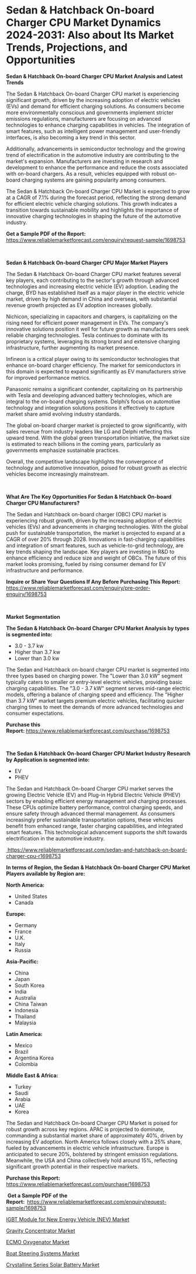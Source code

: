 <p><h1>Sedan & Hatchback On-board Charger CPU Market Dynamics 2024-2031: Also about Its Market Trends, Projections, and Opportunities</h1></p><p><strong>Sedan & Hatchback On-board Charger CPU Market Analysis and Latest Trends</strong></p>
<p><p>The Sedan & Hatchback On-board Charger CPU market is experiencing significant growth, driven by the increasing adoption of electric vehicles (EVs) and demand for efficient charging solutions. As consumers become more environmentally conscious and governments implement stricter emissions regulations, manufacturers are focusing on advanced technologies to enhance charging capabilities in vehicles. The integration of smart features, such as intelligent power management and user-friendly interfaces, is also becoming a key trend in this sector.</p><p>Additionally, advancements in semiconductor technology and the growing trend of electrification in the automotive industry are contributing to the market's expansion. Manufacturers are investing in research and development to enhance the performance and reduce the costs associated with on-board chargers. As a result, vehicles equipped with robust on-board charging systems are gaining popularity among consumers.</p><p>The Sedan & Hatchback On-board Charger CPU Market is expected to grow at a CAGR of 7.1% during the forecast period, reflecting the strong demand for efficient electric vehicle charging solutions. This growth indicates a transition towards sustainable mobility and highlights the importance of innovative charging technologies in shaping the future of the automotive industry.</p></p>
<p><strong>Get a Sample PDF of the Report:&nbsp;</strong> <a href="https://www.reliablemarketforecast.com/enquiry/request-sample/1698753?utm_campaign=1326&utm_medium=2&utm_source=Github&utm_content=ia&utm_term=20102024&utm_id=sedan-hatchback-on-board-charger-cpu">https://www.reliablemarketforecast.com/enquiry/request-sample/1698753</a></p>
<p>&nbsp;</p>
<p><strong>Sedan & Hatchback On-board Charger CPU Major Market Players</strong></p>
<p><p>The Sedan & Hatchback On-board Charger CPU market features several key players, each contributing to the sector's growth through advanced technologies and increasing electric vehicle (EV) adoption. Leading the charge, BYD has established itself as a major player in the electric vehicle market, driven by high demand in China and overseas, with substantial revenue growth projected as EV adoption increases globally.</p><p>Nichicon, specializing in capacitors and chargers, is capitalizing on the rising need for efficient power management in EVs. The company's innovative solutions position it well for future growth as manufacturers seek reliable charging technologies. Tesla continues to dominate with its proprietary systems, leveraging its strong brand and extensive charging infrastructure, further augmenting its market presence.</p><p>Infineon is a critical player owing to its semiconductor technologies that enhance on-board charger efficiency. The market for semiconductors in this domain is expected to expand significantly as EV manufacturers strive for improved performance metrics.</p><p>Panasonic remains a significant contender, capitalizing on its partnership with Tesla and developing advanced battery technologies, which are integral to the on-board charging systems. Delphi’s focus on automotive technology and integration solutions positions it effectively to capture market share amid evolving industry standards.</p><p>The global on-board charger market is projected to grow significantly, with sales revenue from industry leaders like LG and Delphi reflecting this upward trend. With the global green transportation initiative, the market size is estimated to reach billions in the coming years, particularly as governments emphasize sustainable practices.</p><p>Overall, the competitive landscape highlights the convergence of technology and automotive innovation, poised for robust growth as electric vehicles become increasingly mainstream.</p></p>
<p>&nbsp;</p>
<p><strong>What Are The Key Opportunities For Sedan & Hatchback On-board Charger CPU Manufacturers?</strong></p>
<p><p>The Sedan and Hatchback on-board charger (OBC) CPU market is experiencing robust growth, driven by the increasing adoption of electric vehicles (EVs) and advancements in charging technologies. With the global push for sustainable transportation, the market is projected to expand at a CAGR of over 20% through 2028. Innovations in fast-charging capabilities and integration of smart features, such as vehicle-to-grid technology, are key trends shaping the landscape. Key players are investing in R&D to enhance efficiency and reduce size and weight of OBCs. The future of this market looks promising, fueled by rising consumer demand for EV infrastructure and performance.</p></p>
<p><strong>Inquire or Share Your Questions If Any Before Purchasing This Report:</strong> <a href="https://www.reliablemarketforecast.com/enquiry/pre-order-enquiry/1698753?utm_campaign=1326&utm_medium=2&utm_source=Github&utm_content=ia&utm_term=20102024&utm_id=sedan-hatchback-on-board-charger-cpu">https://www.reliablemarketforecast.com/enquiry/pre-order-enquiry/1698753</a></p>
<p>&nbsp;</p>
<p><strong>Market Segmentation</strong></p>
<p><strong>The Sedan & Hatchback On-board Charger CPU Market Analysis by types is segmented into:</strong></p>
<p><ul><li>3.0 - 3.7 kw</li><li>Higher than 3.7 kw</li><li>Lower than 3.0 kw</li></ul></p>
<p><p>The Sedan and Hatchback on-board charger CPU market is segmented into three types based on charging power. The "Lower than 3.0 kW" segment typically caters to smaller or entry-level electric vehicles, providing basic charging capabilities. The "3.0 - 3.7 kW" segment serves mid-range electric models, offering a balance of charging speed and efficiency. The "Higher than 3.7 kW" market targets premium electric vehicles, facilitating quicker charging times to meet the demands of more advanced technologies and consumer expectations.</p></p>
<p><strong>Purchase this Report:&nbsp;</strong><a href="https://www.reliablemarketforecast.com/purchase/1698753?utm_campaign=1326&utm_medium=2&utm_source=Github&utm_content=ia&utm_term=20102024&utm_id=sedan-hatchback-on-board-charger-cpu">https://www.reliablemarketforecast.com/purchase/1698753</a></p>
<p>&nbsp;</p>
<p><strong>The Sedan & Hatchback On-board Charger CPU Market Industry Research by Application is segmented into:</strong></p>
<p><ul><li>EV</li><li>PHEV</li></ul></p>
<p><p>The Sedan and Hatchback On-board Charger CPU market serves the growing Electric Vehicle (EV) and Plug-in Hybrid Electric Vehicle (PHEV) sectors by enabling efficient energy management and charging processes. These CPUs optimize battery performance, control charging speeds, and ensure safety through advanced thermal management. As consumers increasingly prefer sustainable transportation options, these vehicles benefit from enhanced range, faster charging capabilities, and integrated smart features. This technological advancement supports the shift towards electrification in the automotive industry.</p></p>
<p><a href="https://www.reliablemarketforecast.com/sedan-and-hatchback-on-board-charger-cpu-r1698753?utm_campaign=1326&utm_medium=2&utm_source=Github&utm_content=ia&utm_term=20102024&utm_id=sedan-hatchback-on-board-charger-cpu">&nbsp;https://www.reliablemarketforecast.com/sedan-and-hatchback-on-board-charger-cpu-r1698753</a></p>
<p><strong>In terms of Region, the Sedan & Hatchback On-board Charger CPU Market Players available by Region are:</strong></p>
<p>
    <p> <strong> North America: </strong>
        <ul>
            <li>United States</li>
            <li>Canada</li>
        </ul>
        </p> 
    <p> <strong> Europe: </strong>
        <ul>
            <li>Germany</li>
            <li>France</li>
            <li>U.K.</li>
            <li>Italy</li>
            <li>Russia</li>
        </ul>
        </p> 
    <p> <strong> Asia-Pacific: </strong>
        <ul>
            <li>China</li>
            <li>Japan</li>
            <li>South Korea</li>
            <li>India</li>
            <li>Australia</li>
            <li>China Taiwan</li>
            <li>Indonesia</li>
            <li>Thailand</li>
            <li>Malaysia</li>
        </ul>
        </p> 
    <p> <strong> Latin America: </strong>
        <ul>
            <li>Mexico</li>
            <li>Brazil</li>
            <li>Argentina Korea</li>
            <li>Colombia</li>
        </ul>
        </p> 
    <p> <strong> Middle East & Africa: </strong>
        <ul>
            <li>Turkey</li>
            <li>Saudi</li>
            <li>Arabia</li>
            <li>UAE</li>
            <li>Korea</li>
        </ul>
    </p>
    </p>
<p><p>The Sedan and Hatchback On-board Charger CPU Market is poised for robust growth across key regions. APAC is projected to dominate, commanding a substantial market share of approximately 40%, driven by increasing EV adoption. North America follows closely with a 25% share, fueled by advancements in electric vehicle infrastructure. Europe is anticipated to secure 20%, bolstered by stringent emission regulations. Meanwhile, the USA and China collectively hold around 15%, reflecting significant growth potential in their respective markets.</p></p>
<p><strong>Purchase this Report: </strong><a href="https://www.reliablemarketforecast.com/purchase/1698753?utm_campaign=1326&utm_medium=2&utm_source=Github&utm_content=ia&utm_term=20102024&utm_id=sedan-hatchback-on-board-charger-cpu">https://www.reliablemarketforecast.com/purchase/1698753</a></p>
<p>&nbsp;<strong>Get a Sample PDF of the Report:&nbsp;&nbsp;</strong><a href="https://www.reliablemarketforecast.com/enquiry/request-sample/1698753?utm_campaign=1326&utm_medium=2&utm_source=Github&utm_content=ia&utm_term=20102024&utm_id=sedan-hatchback-on-board-charger-cpu">https://www.reliablemarketforecast.com/enquiry/request-sample/1698753</a></p>
<p><strong></strong></p>
<p><p><a href="https://github.com/cydskenna/Market-Research-Report-List-1/blob/main/igbt-module-for-new-energy-vehicle-nev-market.md?utm_campaign=1326&utm_medium=2&utm_source=Github&utm_content=ia&utm_term=20102024&utm_id=sedan-hatchback-on-board-charger-cpu">IGBT Module for New Energy Vehicle (NEV) Market</a></p><p><a href="https://issuu.com/reportprime-2/docs/gravity-concentrator-market-size-20_6a0c1b51d212a5?utm_campaign=1326&utm_medium=2&utm_source=Github&utm_content=ia&utm_term=20102024&utm_id=sedan-hatchback-on-board-charger-cpu">Gravity Concentrator Market</a></p><p><a href="https://www.linkedin.com/pulse/insights-ecmo-oxygenator-market-players-size-geographical-6js4e?utm_campaign=1326&utm_medium=2&utm_source=Github&utm_content=ia&utm_term=20102024&utm_id=sedan-hatchback-on-board-charger-cpu">ECMO Oxygenator Market</a></p><p><a href="https://issuu.com/reportprime-2/docs/boat-steering-systems-market-size-2_45309b88f8a12b?utm_campaign=1326&utm_medium=2&utm_source=Github&utm_content=ia&utm_term=20102024&utm_id=sedan-hatchback-on-board-charger-cpu">Boat Steering Systems Market</a></p><p><a href="https://github.com/kathlinesadup/Market-Research-Report-List-1/blob/main/crystalline-series-solar-battery-market.md?utm_campaign=1326&utm_medium=2&utm_source=Github&utm_content=ia&utm_term=20102024&utm_id=sedan-hatchback-on-board-charger-cpu">Crystalline Series Solar Battery Market</a></p></p>